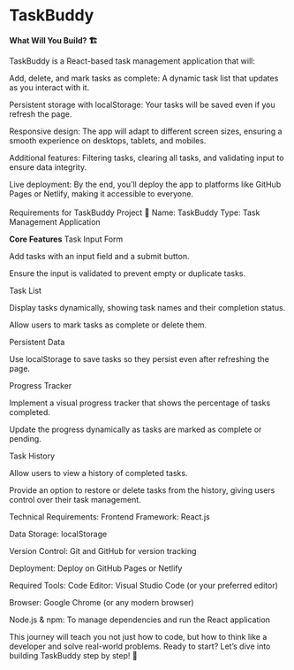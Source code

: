# TaskBuddy

<b>What Will You Build? 🏗️ </b>

TaskBuddy is a React-based task management application that will:

Add, delete, and mark tasks as complete: A dynamic task list that updates as you interact with it.

Persistent storage with localStorage: Your tasks will be saved even if you refresh the page.

Responsive design: The app will adapt to different screen sizes, ensuring a smooth experience on desktops, tablets, and mobiles.

Additional features: Filtering tasks, clearing all tasks, and validating input to ensure data integrity.

Live deployment: By the end, you’ll deploy the app to platforms like GitHub Pages or Netlify, making it accessible to everyone.
<br> </br>
Requirements for TaskBuddy Project 📝
Name: TaskBuddy
Type: Task Management Application

<b>Core Features</b>
Task Input Form

Add tasks with an input field and a submit button.

Ensure the input is validated to prevent empty or duplicate tasks.

Task List

Display tasks dynamically, showing task names and their completion status.

Allow users to mark tasks as complete or delete them.

Persistent Data

Use localStorage to save tasks so they persist even after refreshing the page.

Progress Tracker

Implement a visual progress tracker that shows the percentage of tasks completed.

Update the progress dynamically as tasks are marked as complete or pending.

Task History

Allow users to view a history of completed tasks.

Provide an option to restore or delete tasks from the history, giving users control over their task management.

Technical Requirements:
Frontend Framework: React.js

Data Storage: localStorage

Version Control: Git and GitHub for version tracking

Deployment: Deploy on GitHub Pages or Netlify

Required Tools:
Code Editor: Visual Studio Code (or your preferred editor)

Browser: Google Chrome (or any modern browser)

Node.js & npm: To manage dependencies and run the React application

This journey will teach you not just how to code, but how to think like a developer and solve real-world problems. Ready to start? Let’s dive into building TaskBuddy step by step! 🌟

